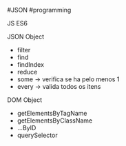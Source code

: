 #JSON #programming 

JS ES6

JSON Object

- filter
- find
-  findIndex
- reduce
- some -> verifica se ha pelo menos 1
- every -> valida todos os itens

DOM Object

- getElementsByTagName
- getElementsByClassName
- ...ByID
- querySelector



